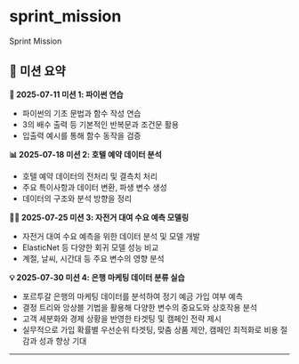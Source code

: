 # sprint_mission
Sprint Mission


## 🚀 미션 요약

**📝 2025-07-11 미션 1: 파이썬 연습**
-  파이썬의 기초 문법과 함수 작성 연습
-  3의 배수 출력 등 기본적인 반복문과 조건문 활용
-  입출력 예시를 통해 함수 동작을 검증

**📊 2025-07-18 미션 2: 호텔 예약 데이터 분석**
-  호텔 예약 데이터의 전처리 및 결측치 처리
-  주요 특이사항과 데이터 변환, 파생 변수 생성
-  데이터의 구조와 분석 방향을 정리

**🚴‍♂️ 2025-07-25 미션 3: 자전거 대여 수요 예측 모델링**
-  자전거 대여 수요 예측을 위한 데이터 분석 및 모델 개발
-  ElasticNet 등 다양한 회귀 모델 성능 비교
-  계절, 날씨, 시간대 등 주요 변수의 영향 분석

**💡 2025-07-30 미션 4: 은행 마케팅 데이터 분류 실습**
-  포르투갈 은행의 마케팅 데이터를 분석하여 정기 예금 가입 여부 예측
-  결정 트리와 앙상블 기법을 활용해 다양한 변수의 중요도와 상호작용 분석
-  고객 세분화와 경제 상황을 반영한 타겟팅 및 캠페인 전략 제시
-  실무적으로 가입 확률별 우선순위 타겟팅, 맞춤 상품 제안, 캠페인 최적화로 비용 절감과 성과 향상 기대

---
